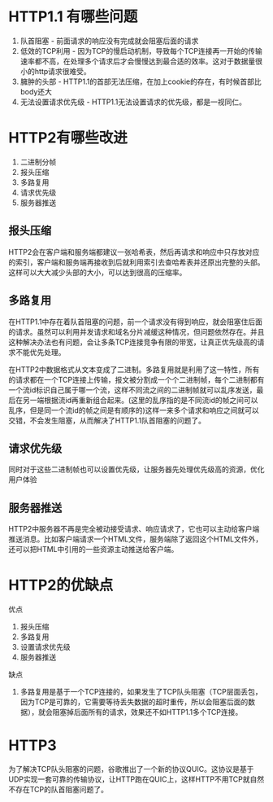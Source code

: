 # HTTP1.1 有哪些问题

1. 队首阻塞 - 前面请求的响应没有完成就会阻塞后面的请求
3. 低效的TCP利用 - 因为TCP的慢启动机制，导致每个TCP连接再一开始的传输速率都不高，在处理多个请求后才会慢慢达到最合适的效率。这对于数据量很小的http请求很难受。
2. 臃肿的头部 - HTTP1.1的首部无法压缩，在加上cookie的存在，有时候首部比body还大
3. 无法设置请求优先级 - HTTP1.1无法设置请求的优先级，都是一视同仁。

# HTTP2有哪些改进

1. 二进制分帧
2. 报头压缩
3. 多路复用
4. 请求优先级
5. 服务器推送

## 报头压缩

HTTP2会在客户端和服务端都建议一张哈希表，然后再请求和响应中只存放对应的索引，客户端和服务端再接收到后就利用索引去查哈希表并还原出完整的头部。这样可以大大减少头部的大小，可以达到很高的压缩率。

## 多路复用

在HTTP1.1中存在着队首阻塞的问题，前一个请求没有得到响应，就会阻塞住后面的请求。虽然可以利用并发请求和域名分片减缓这种情况，但问题依然存在。并且这种解决办法也有问题，会让多条TCP连接竞争有限的带宽，让真正优先级高的请求不能优先处理。

在HTTP2中数据格式从文本变成了二进制。多路复用就是利用了这一特性，所有的请求都在一个TCP连接上传输，报文被分割成一个个二进制帧，每个二进制都有一个流id标识自己属于哪一个流，这样不同流之间的二进制帧就可以乱序发送，最后在另一端根据流id再重新组合起来。(这里的乱序指的是不同流id的帧之间可以乱序，但是同一个流id的帧之间是有顺序的)这样一来多个请求和响应之间就可以交错，不会发生阻塞，从而解决了HTTP1.1队首阻塞的问题了。


## 请求优先级

同时对于这些二进制帧也可以设置优先级，让服务器先处理优先级高的资源，优化用户体验

## 服务器推送

HTTP2中服务器不再是完全被动接受请求、响应请求了，它也可以主动给客户端推送消息。比如客户端请求一个HTML文件，服务端除了返回这个HTML文件外，还可以把HTML中引用的一些资源主动推送给客户端。


# HTTP2的优缺点

优点

1. 报头压缩
2. 多路复用
3. 设置请求优先级
4. 服务器推送

缺点

1. 多路复用是基于一个TCP连接的，如果发生了TCP队头阻塞（TCP层面丢包，因为TCP是可靠的，它需要等待丢失数据的超时重传，所以会阻塞后面的数据），就会阻塞掉后面所有的请求，效果还不如HTTP1.1多个TCP连接。


# HTTP3

为了解决TCP队头阻塞的问题，谷歌推出了一个新的协议QUIC。这协议是基于UDP实现一套可靠的传输协议，让HTTP跑在QUIC上，这样HTTP不用TCP就自然不存在TCP的队首阻塞问题了。



